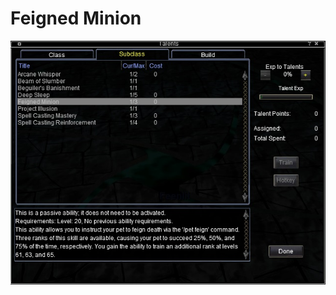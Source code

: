 <!-- TITLE: Feigned Minion -->
<!-- SUBTITLE: A quick summary of Feigned Minion -->

# Feigned Minion
![Feigned Minion](/uploads/a-as/feigned-minion.jpg "Feigned Minion")
